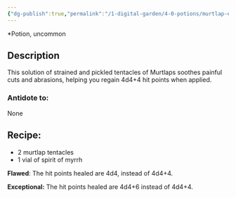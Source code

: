 ```yaml
---
{"dg-publish":true,"permalink":"/1-digital-garden/4-0-potions/murtlap-essence/","tags":["potion","yr5","uncommon"]}
---
```


*Potion, uncommon 

## Description

This solution of strained and pickled tentacles of Murtlaps soothes painful cuts and abrasions, helping you regain 4d4+4 hit points when applied.

### Antidote to: 
None

## Recipe:

* 2 murtlap tentacles
* 1 vial of spirit of myrrh

**Flawed**:
The hit points healed are 4d4, instead of 4d4+4.

**Exceptional:** 
The hit points healed are 4d4+6 instead of 4d4+4.